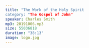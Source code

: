 ```yaml
---
title: "The Work of the Holy Spirit
category: "The Gospel of John"
speaker: Charles Smith
mp3: 20191006.mp3
size: 55036818
duration: "38:13"
image: logo.jpg
---
```


